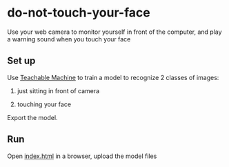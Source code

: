 # do-not-touch-your-face
Use your web camera to monitor yourself in front of the computer, and play a warning sound when you touch your face


## Set up
Use [Teachable Machine](https://teachablemachine.withgoogle.com/)
to train a model to recognize 2 classes of images:

1. just sitting in front of camera

2. touching your face

Export the model.

## Run
Open [index.html](docs/index.html) in a browser, upload the model files


